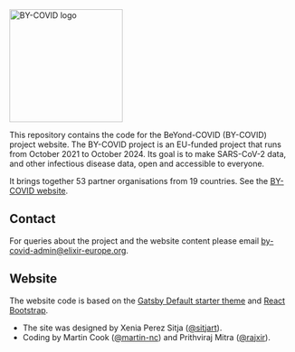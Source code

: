 
<img src="https://by-covid.eu/by-covid-logo-light-bg.svg" alt="BY-COVID logo" width="200" />

This repository contains the code for the BeYond-COVID (BY-COVID) project website. The BY-COVID project is an EU-funded project that runs from October 2021 to October 2024. Its goal is to make SARS-CoV-2 data, and other infectious disease data, open and accessible to everyone.

It brings together 53 partner organisations from 19 countries. See the [BY-COVID website](https://by-covid.eu).

## Contact
For queries about the project and the website content please email [by-covid-admin@elixir-europe.org](mailto:by-covid-admin@elixir-europe.org).

## Website
The website code is based on the [Gatsby Default starter theme](https://github.com/gatsbyjs/gatsby-starter-default) and [React Bootstrap](https://react-bootstrap.github.io).

* The site was designed by Xenia Perez Sitja ([@sitjart](https://github.com/sitjart)).
* Coding by Martin Cook ([@martin-nc](https://github.com/martin-nc)) and Prithviraj Mitra ([@rajxir](https://github.com/rajxir)).

